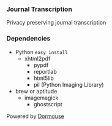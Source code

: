 ### Journal Transcription

Privacy preserving journal transcription

### Dependencies

- Python `easy_install`
  - xhtml2pdf
    - pypdf
    - reportlab
    - html5lib
    - pil (Python Imaging Library)
- brew or aptitude
  - imagemagick
    - ghostscript

Powered by [Dormouse](http://dormou.se)
